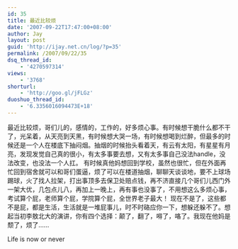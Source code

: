 ```yaml
---
id: 35
title: 最近比较烦
date: '2007-09-22T17:47:00+08:00'
author: Jay
layout: post
guid: 'http://ijay.net.cn/log/?p=35'
permalink: /2007/09/22/35
dsq_thread_id:
    - '4270597314'
views:
    - '3768'
shorturl:
    - 'http://goo.gl/jFLGz'
duoshuo_thread_id:
    - '6.3356016094473E+18'
---
```


最近比较烦，哥们儿的，感情的，工作的，好多烦心事。有时候想干脆什么都不干了，光呆着，从天亮到天黑，有时候想大哭一场，有时候想喝到烂醉，但最多的时候还是一个人在楼底下抽闷烟。抽烟的时候抬头看着天，有云有太阳，有星星有月亮，发现发觉自己真的很小，有太多事要去想，又有太多事自己没法handle，没法改变，也没法一个人扛。
有时候真他妈想回到学校，虽然也很忙，但在外面再忙回到宿舍就可以和哥们蛋逼，烦了可以在楼道抽烟，聊聊天谈谈地，要不上球场踢球，火了找人拉架，打出事顶多去保卫处赔点钱，再不济直接几个哥们儿西门外一架大优，几包点儿八，再加上一晚上，再有事也没事了，不用想这么多烦心事，考试算个屁，老师算个屁，学院算个屁，全世界老子最大！
现在不是了，这些都不是屁，都是生活，生活就是一堆屁事儿，时不时硌应你一下，想躲还躲不了。想起当初李敖北大的演讲，你有四个选择：颠了，翻了，嘚了，咯了。我现在他妈是颓了，烦了……

Life is now or never